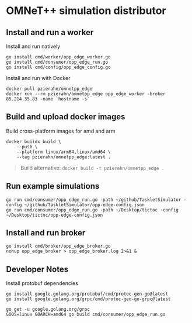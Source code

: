 # OMNeT++ simulation distributor

## Install and run a worker

Install and run natively

```shell
go install cmd/worker/opp_edge_worker.go
go install cmd/consumer/opp_edge_run.go
go install cmd/config/opp_edge_config.go
```

Install and run with Docker

```shell
docker pull pzierahn/omnetpp_edge
docker run --rm pzierahn/omnetpp_edge opp_edge_worker -broker 85.214.35.83 -name `hostname -s`
```

## Build and upload docker images

Build cross-platform images for amd and arm

```shell
docker buildx build \
    --push \
    --platform linux/arm64,linux/amd64 \
    --tag pzierahn/omnetpp_edge:latest .
```

> Build alternative: ```docker build -t pzierahn/omnetpp_edge .```

## Run example simulations

```shell
go run cmd/consumer/opp_edge_run.go -path ~/github/TaskletSimulator -config ~/github/TaskletSimulator/opp-edge-config.json
go run cmd/consumer/opp_edge_run.go -path ~/Desktop/tictoc -config ~/Desktop/tictoc/opp-edge-config.json
```

## Install and run broker

```shell
go install cmd/broker/opp_edge_broker.go
nohup opp_edge_broker > opp_edge_broker.log 2>&1 &
```

## Developer Notes

Install protobuf dependencies

```shell
go install google.golang.org/protobuf/cmd/protoc-gen-go@latest
go install google.golang.org/grpc/cmd/protoc-gen-go-grpc@latest

go get -u google.golang.org/grpc
GOOS=linux GOARCH=amd64 go build cmd/consumer/opp_edge_run.go
```
